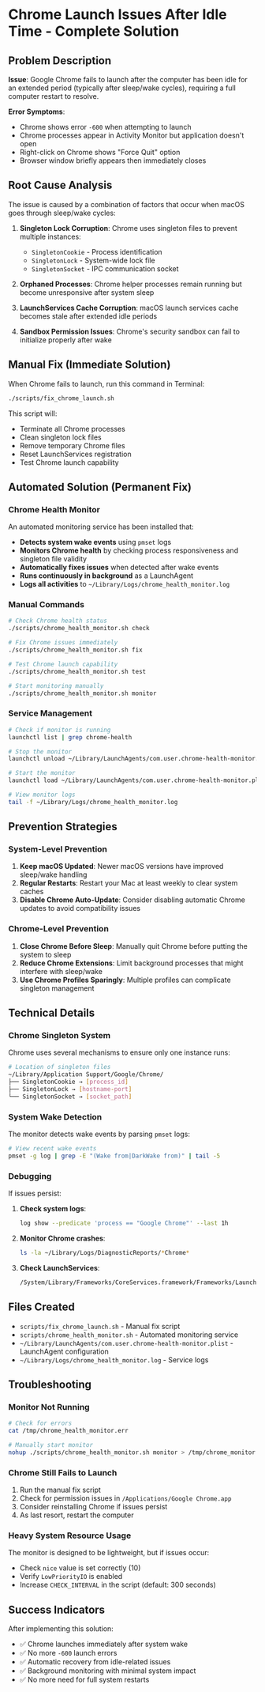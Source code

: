 # Chrome Launch Issues After Idle Time - Complete Solution

## Problem Description

**Issue**: Google Chrome fails to launch after the computer has been idle for an extended period (typically after sleep/wake cycles), requiring a full computer restart to resolve.

**Error Symptoms**:
- Chrome shows error `-600` when attempting to launch
- Chrome processes appear in Activity Monitor but application doesn't open
- Right-click on Chrome shows "Force Quit" option
- Browser window briefly appears then immediately closes

## Root Cause Analysis

The issue is caused by a combination of factors that occur when macOS goes through sleep/wake cycles:

1. **Singleton Lock Corruption**: Chrome uses singleton files to prevent multiple instances:
   - `SingletonCookie` - Process identification
   - `SingletonLock` - System-wide lock file  
   - `SingletonSocket` - IPC communication socket

2. **Orphaned Processes**: Chrome helper processes remain running but become unresponsive after system sleep

3. **LaunchServices Cache Corruption**: macOS launch services cache becomes stale after extended idle periods

4. **Sandbox Permission Issues**: Chrome's security sandbox can fail to initialize properly after wake

## Manual Fix (Immediate Solution)

When Chrome fails to launch, run this command in Terminal:

```bash
./scripts/fix_chrome_launch.sh
```

This script will:
- Terminate all Chrome processes
- Clean singleton lock files
- Remove temporary Chrome files
- Reset LaunchServices registration
- Test Chrome launch capability

## Automated Solution (Permanent Fix)

### Chrome Health Monitor

An automated monitoring service has been installed that:

- **Detects system wake events** using `pmset` logs
- **Monitors Chrome health** by checking process responsiveness and singleton file validity
- **Automatically fixes issues** when detected after wake events
- **Runs continuously in background** as a LaunchAgent
- **Logs all activities** to `~/Library/Logs/chrome_health_monitor.log`

### Manual Commands

```bash
# Check Chrome health status
./scripts/chrome_health_monitor.sh check

# Fix Chrome issues immediately  
./scripts/chrome_health_monitor.sh fix

# Test Chrome launch capability
./scripts/chrome_health_monitor.sh test

# Start monitoring manually
./scripts/chrome_health_monitor.sh monitor
```

### Service Management

```bash
# Check if monitor is running
launchctl list | grep chrome-health

# Stop the monitor
launchctl unload ~/Library/LaunchAgents/com.user.chrome-health-monitor.plist

# Start the monitor  
launchctl load ~/Library/LaunchAgents/com.user.chrome-health-monitor.plist

# View monitor logs
tail -f ~/Library/Logs/chrome_health_monitor.log
```

## Prevention Strategies

### System-Level Prevention

1. **Keep macOS Updated**: Newer macOS versions have improved sleep/wake handling
2. **Regular Restarts**: Restart your Mac at least weekly to clear system caches
3. **Disable Chrome Auto-Update**: Consider disabling automatic Chrome updates to avoid compatibility issues

### Chrome-Level Prevention

1. **Close Chrome Before Sleep**: Manually quit Chrome before putting the system to sleep
2. **Reduce Chrome Extensions**: Limit background processes that might interfere with sleep/wake
3. **Use Chrome Profiles Sparingly**: Multiple profiles can complicate singleton management

## Technical Details

### Chrome Singleton System

Chrome uses several mechanisms to ensure only one instance runs:

```bash
# Location of singleton files
~/Library/Application Support/Google/Chrome/
├── SingletonCookie → [process_id]
├── SingletonLock → [hostname-port]  
└── SingletonSocket → [socket_path]
```

### System Wake Detection

The monitor detects wake events by parsing `pmset` logs:

```bash
# View recent wake events
pmset -g log | grep -E "(Wake from|DarkWake from)" | tail -5
```

### Debugging

If issues persist:

1. **Check system logs**:
   ```bash
   log show --predicate 'process == "Google Chrome"' --last 1h
   ```

2. **Monitor Chrome crashes**:
   ```bash
   ls -la ~/Library/Logs/DiagnosticReports/*Chrome*
   ```

3. **Check LaunchServices**:
   ```bash
   /System/Library/Frameworks/CoreServices.framework/Frameworks/LaunchServices.framework/Support/lsregister -dump | grep -i chrome
   ```

## Files Created

- `scripts/fix_chrome_launch.sh` - Manual fix script
- `scripts/chrome_health_monitor.sh` - Automated monitoring service
- `~/Library/LaunchAgents/com.user.chrome-health-monitor.plist` - LaunchAgent configuration
- `~/Library/Logs/chrome_health_monitor.log` - Service logs

## Troubleshooting

### Monitor Not Running

```bash
# Check for errors
cat /tmp/chrome_health_monitor.err

# Manually start monitor
nohup ./scripts/chrome_health_monitor.sh monitor > /tmp/chrome_monitor.log 2>&1 &
```

### Chrome Still Fails to Launch

1. Run the manual fix script
2. Check for permission issues in `/Applications/Google Chrome.app`
3. Consider reinstalling Chrome if issues persist
4. As last resort, restart the computer

### Heavy System Resource Usage

The monitor is designed to be lightweight, but if issues occur:
- Check `nice` value is set correctly (10)
- Verify `LowPriorityIO` is enabled
- Increase `CHECK_INTERVAL` in the script (default: 300 seconds)

## Success Indicators

After implementing this solution:
- ✅ Chrome launches immediately after system wake
- ✅ No more `-600` launch errors
- ✅ Automatic recovery from idle-related issues
- ✅ Background monitoring with minimal system impact
- ✅ No more need for full system restarts 